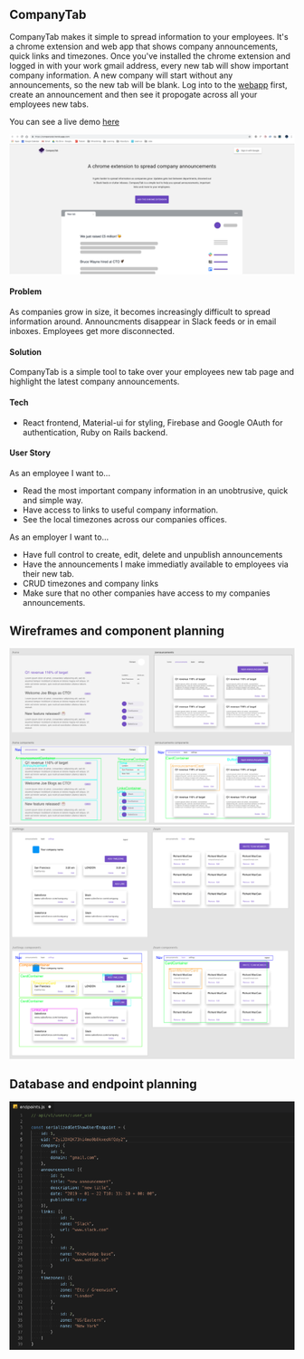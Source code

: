## CompanyTab


CompanyTab makes it simple to spread information to your employees. It's a chrome extension and web app that shows company announcements, quick links and timezones. Once you've installed the chrome extension and logged in with your work gmail address, every new tab will show important company information. A new company will start without any announcements, so the new tab will be blank. Log into to the [webapp](https://companytab.herokuapp.com/) first, create an announcement and then see it propogate across all your employees new tabs.

You can see a live demo [here](https://companytab.herokuapp.com/)

![](public/readme_img/CompanyTab.png)

#### Problem
As companies grow in size, it becomes increasingly difficult to spread information around. Announcments disappear in Slack feeds or in email inboxes. Employees get more disconnected. 

#### Solution
CompanyTab is a simple tool to take over your employees new tab page and highlight the latest company announcements.

#### Tech
* React frontend, Material-ui for styling, Firebase and Google OAuth for authentication, Ruby on Rails backend.

#### User Story
As an employee I want to...
* Read the most important company information in an unobtrusive, quick and simple way.
* Have access to links to useful company information.
* See the local timezones across our companies offices.

As an employer I want to...
* Have full control to create, edit, delete and unpublish announcements
* Have the announcements I make immediatly available to employees via their new tab.
* CRUD timezones and company links
* Make sure that no other companies have access to my companies announcements.

## Wireframes and component planning
![](public/readme_img/wireframe1.png)
![](public/readme_img/wireframe2.png)

## Database and endpoint planning
![](public/readme_img/endpoints.png)
